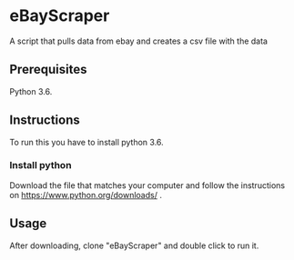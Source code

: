 # eBayScraper
A script that pulls data from ebay and creates a csv file with the data 

## Prerequisites
Python 3.6.

## Instructions
To run this you have to install python 3.6.

### Install python
Download the file that matches your computer and follow the instructions on https://www.python.org/downloads/ .



## Usage
After downloading, clone "eBayScraper" and double click to run it.

